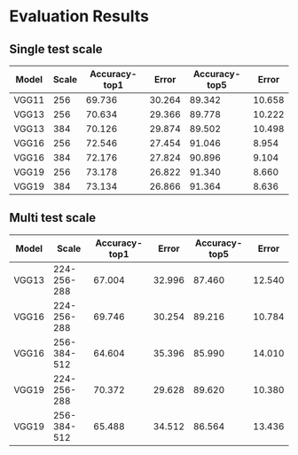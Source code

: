 # Evaluation Results

## Single test scale

|Model|Scale|Accuracy-top1 |Error   |Accuracy-top5|Error   |
|-----|-----|--------------|--------|--------|--------|
|VGG11|256  |69.736 |30.264|89.342  |10.658|
|VGG13|256  |70.634 |29.366|89.778  |10.222|
|VGG13|384  |70.126 |29.874|89.502  |10.498|
|VGG16|256  |72.546 |27.454|91.046  |8.954|
|VGG16|384  |72.176 |27.824|90.896  |9.104|
|VGG19|256  |73.178 |26.822|91.340  |8.660|
|VGG19|384  |73.134 |26.866|91.364  |8.636|

## Multi test scale

|Model|Scale        |Accuracy-top1 |Error   |Accuracy-top5|Error   |
|-----|-------------|--------------|--------|-------------|--------|
|VGG13|224-256-288  |67.004 |32.996|87.460  |12.540|
|VGG16|224-256-288  |69.746 |30.254|89.216  |10.784|
|VGG16|256-384-512  |64.604 |35.396|85.990  |14.010|
|VGG19|224-256-288  |70.372 |29.628|89.620  |10.380|
|VGG19|256-384-512  |65.488 |34.512|86.564  |13.436|
